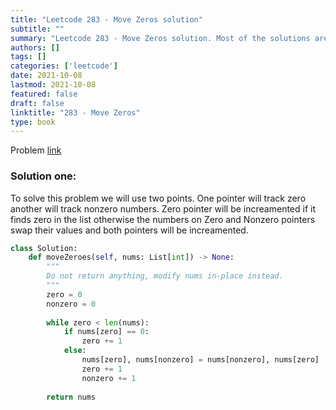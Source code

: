 ```yaml
---
title: "Leetcode 283 - Move Zeros solution"
subtitle: ""
summary: "Leetcode 283 - Move Zeros solution. Most of the solutions are written in Python and Javascript, when possible multiple solutions are added."
authors: []
tags: []
categories: ['leetcode']
date: 2021-10-08
lastmod: 2021-10-08
featured: false
draft: false
linktitle: "283 - Move Zeros"
type: book
---
```

Problem [link](https://leetcode.com/problems/move-zeroes/)

### Solution one:

To solve this problem we will use two points. One pointer will track zero another will track nonzero numbers. Zero pointer will be increamented if it finds zero in the list otherwise the numbers on Zero and Nonzero pointers swap their values and both pointers will be increamented.

```python
class Solution:
    def moveZeroes(self, nums: List[int]) -> None:
        """
        Do not return anything, modify nums in-place instead.
        """
        zero = 0
        nonzero = 0
        
        while zero < len(nums):
            if nums[zero] == 0:
                zero += 1
            else:
                nums[zero], nums[nonzero] = nums[nonzero], nums[zero]
                zero += 1
                nonzero += 1
        
        return nums
```